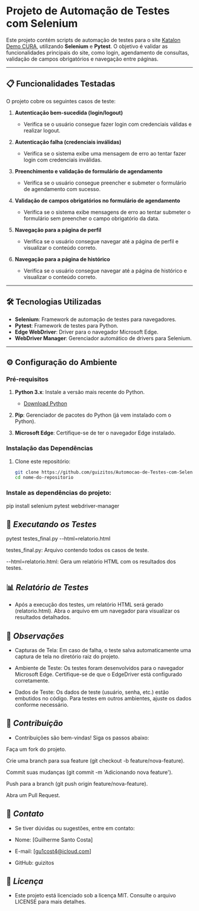 # Projeto de Automação de Testes com Selenium

Este projeto contém scripts de automação de testes para o site [Katalon Demo CURA](https://katalon-demo-cura.herokuapp.com/), utilizando **Selenium** e **Pytest**. O objetivo é validar as funcionalidades principais do site, como login, agendamento de consultas, validação de campos obrigatórios e navegação entre páginas.

---

## 📋 **Funcionalidades Testadas**

O projeto cobre os seguintes casos de teste:

1. **Autenticação bem-sucedida (login/logout)**  
   - Verifica se o usuário consegue fazer login com credenciais válidas e realizar logout.

2. **Autenticação falha (credenciais inválidas)**  
   - Verifica se o sistema exibe uma mensagem de erro ao tentar fazer login com credenciais inválidas.

3. **Preenchimento e validação de formulário de agendamento**  
   - Verifica se o usuário consegue preencher e submeter o formulário de agendamento com sucesso.

4. **Validação de campos obrigatórios no formulário de agendamento**  
   - Verifica se o sistema exibe mensagens de erro ao tentar submeter o formulário sem preencher o campo obrigatório da data.

5. **Navegação para a página de perfil**  
   - Verifica se o usuário consegue navegar até a página de perfil e visualizar o conteúdo correto.

6. **Navegação para a página de histórico**  
   - Verifica se o usuário consegue navegar até a página de histórico e visualizar o conteúdo correto.

---

## 🛠️ **Tecnologias Utilizadas**

- **Selenium**: Framework de automação de testes para navegadores.
- **Pytest**: Framework de testes para Python.
- **Edge WebDriver**: Driver para o navegador Microsoft Edge.
- **WebDriver Manager**: Gerenciador automático de drivers para Selenium.

---

## ⚙️ **Configuração do Ambiente**

### Pré-requisitos

1. **Python 3.x**: Instale a versão mais recente do Python.
   - [Download Python](https://www.python.org/downloads/)

2. **Pip**: Gerenciador de pacotes do Python (já vem instalado com o Python).

3. **Microsoft Edge**: Certifique-se de ter o navegador Edge instalado.

### Instalação das Dependências

1. Clone este repositório:
   ```bash
   git clone https://github.com/guizitos/Automocao-de-Testes-com-Selenium.git
   cd nome-do-repositorio
   
### Instale as dependências do projeto:

pip install selenium pytest webdriver-manager

## 🚀 *Executando os Testes*

pytest testes_final.py --html=relatorio.html

testes_final.py: Arquivo contendo todos os casos de teste.

--html=relatorio.html: Gera um relatório HTML com os resultados dos testes.


## 📊 *Relatório de Testes*

- Após a execução dos testes, um relatório HTML será gerado (relatorio.html). Abra o arquivo em um navegador para visualizar os resultados detalhados.

## 📝 *Observações*

- Capturas de Tela: Em caso de falha, o teste salva automaticamente uma captura de tela no diretório raiz do projeto.

- Ambiente de Teste: Os testes foram desenvolvidos para o navegador Microsoft Edge. Certifique-se de que o EdgeDriver está configurado corretamente.

- Dados de Teste: Os dados de teste (usuário, senha, etc.) estão embutidos no código. Para testes em outros ambientes, ajuste os dados conforme necessário.

## 🤝 *Contribuição*

- Contribuições são bem-vindas! Siga os passos abaixo:

Faça um fork do projeto.

Crie uma branch para sua feature (git checkout -b feature/nova-feature).

Commit suas mudanças (git commit -m 'Adicionando nova feature').

Push para a branch (git push origin feature/nova-feature).

Abra um Pull Request.

## 📧 *Contato*

- Se tiver dúvidas ou sugestões, entre em contato:

- Nome: [Guilherme Santo Costa]

- E-mail: [gu1cost4@icloud.com]

- GitHub: guizitos

## 📜 *Licença*

- Este projeto está licenciado sob a licença MIT. Consulte o arquivo LICENSE para mais detalhes.
